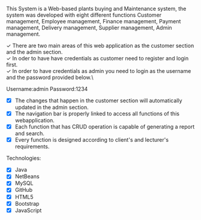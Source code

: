 This System is a Web-based plants buying and Maintenance system, the system was developed with eight different functions Customer management, Employee management, Finance management, Payment management, Delivery management, Supplier management, Admin management.

&check; There are two main areas of this web application as the customer section and the admin section.\
&check; In oder to have have credentials as customer need to register and login first.\
&check; In order to have credentials as admin you need to login as the username and the password provided below.\

Username:admin
Password:1234

- [x] The changes that happen in the customer section will automatically updated in the admin section.
- [x] The navigation bar is properly linked to access all functions of this webapplication.
- [x] Each function that has CRUD operation is capable of generating a report and search.
- [x] Every function is designed according to client's and lecturer's requirements.

Technologies:

- [x] Java
- [x]  NetBeans
- [x]  MySQL
- [x]  GitHub
- [x]  HTML5
- [x]  Bootstrap
- [x]  JavaScript
